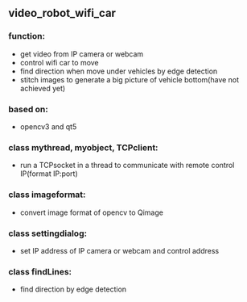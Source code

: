 ## video_robot_wifi_car
### function:  
* get video from IP camera or webcam  
* control wifi car to move  
* find direction when move under vehicles by edge detection  
* stitch images to generate a big picture of vehicle bottom(have not achieved yet)  

### based on:   
* opencv3 and qt5  
    
### class mythread, myobject, TCPclient:  
* run a TCPsocket in a thread to communicate with remote control IP(format IP:port)  
  
### class imageformat:   
* convert image format of opencv to Qimage  
  
### class settingdialog:  
* set IP address of IP camera or webcam and control address  
  
### class findLines:  
* find direction by edge detection
